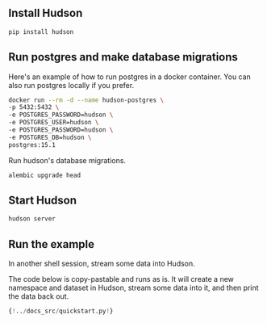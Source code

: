 ## Install Hudson

```sh
pip install hudson
```

## Run postgres and make database migrations

Here's an example of how to run postgres in a docker container. You can also run postgres locally if you prefer.

```sh
docker run --rm -d --name hudson-postgres \
-p 5432:5432 \
-e POSTGRES_PASSWORD=hudson \
-e POSTGRES_USER=hudson \
-e POSTGRES_PASSWORD=hudson \
-e POSTGRES_DB=hudson \
postgres:15.1
```

Run hudson's database migrations.

```sh
alembic upgrade head
```

## Start Hudson

```sh
hudson server
```

## Run the example

In another shell session, stream some data into Hudson.

The code below is copy-pastable and runs as is. It will create a new namespace and dataset in Hudson, stream some data into it, and then print the data back out.

```Python
{!../docs_src/quickstart.py!}
```
